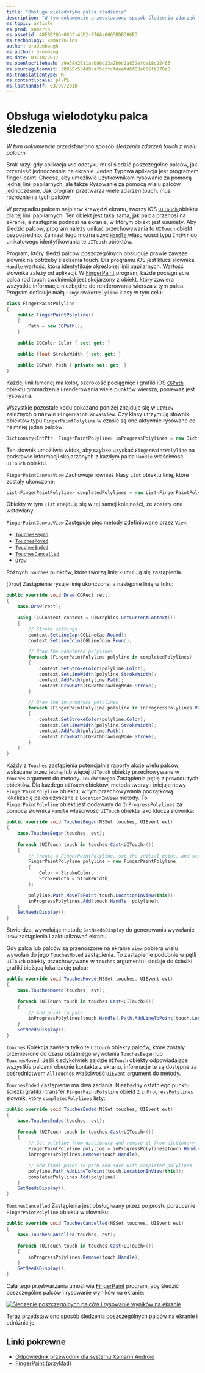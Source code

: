 ```yaml
---
title: "Obsługa wielodotyku palca śledzenia"
description: "W tym dokumencie przedstawiono sposób śledzenia zdarzeń touch z wielu palcami"
ms.topic: article
ms.prod: xamarin
ms.assetid: 48E8B20D-0833-43D2-976A-0605DDB386E3
ms.technology: xamarin-ios
author: bradumbaugh
ms.author: brumbaug
ms.date: 03/18/2017
ms.openlocfilehash: a9e3842611aab86d23a2b0c2a832efce18c22465
ms.sourcegitcommit: 30055c534d9caf5dffcfdeafd6f08e666fb870a8
ms.translationtype: MT
ms.contentlocale: pl-PL
ms.lasthandoff: 03/09/2018
---
```

# <a name="multi-touch-finger-tracking"></a>Obsługa wielodotyku palca śledzenia

_W tym dokumencie przedstawiono sposób śledzenia zdarzeń touch z wielu palcami_

Brak razy, gdy aplikacja wielodotyku musi śledzić poszczególne palców, jak przenieść jednocześnie na ekranie. Jeden Typowa aplikacja jest programem finger-paint. Chcesz, aby umożliwić użytkownikom rysowanie za pomocą jednej linii papilarnych, ale także Rysowanie za pomocą wielu palców jednocześnie. Jak program przetwarza wiele zdarzeń touch, musi rozróżnienia tych palców.

W przypadku palcem najpierw krawędzi ekranu, tworzy iOS [ `UITouch` ](https://developer.xamarin.com/api/type/UIKit.UITouch/) obiektu dla tej linii papilarnych. Ten obiekt jest taka sama, jak palca przenosi na ekranie, a następnie podnosi na ekranie, w którym obiekt jest usunięty. Aby śledzić palców, program należy unikać przechowywania to `UITouch` obiekt bezpośrednio. Zamiast tego można użyć [ `Handle` ](https://developer.xamarin.com/api/property/Foundation.NSObject.Handle/) właściwości typu `IntPtr` do unikatowego identyfikowania te `UITouch` obiektów.

Program, który śledzi palców poszczególnych obsługuje prawie zawsze słownik na potrzeby śledzenia touch. Dla programu iOS jest klucz słownika `Handle` wartość, która identyfikuje określonej linii papilarnych. Wartość słownika zależy od aplikacji. W [FingerPaint](https://developer.xamarin.com/samples/monotouch/ApplicationFundamentals/FingerPaint) program, każde pociągnięcie palca (od touch zwolnienia) jest skojarzony z obiekt, który zawiera wszystkie informacje niezbędne do renderowania wiersza z tym palca. Program definiuje małą `FingerPaintPolyline` klasy w tym celu:

```csharp
class FingerPaintPolyline
{
    public FingerPaintPolyline()
    {
        Path = new CGPath();
    }

    public CGColor Color { set; get; }

    public float StrokeWidth { set; get; }

    public CGPath Path { private set; get; }
}
```

Każdej linii łamanej ma kolor, szerokość pociągnięć i grafiki iOS [ `CGPath` ](https://developer.xamarin.com/api/type/CoreGraphics.CGPath/) obiektu gromadzenia i renderowania wiele punktów wiersza, ponieważ jest rysowana.


Wszystkie pozostałe kodu pokazano poniżej znajduje się w `UIView` zależnych o nazwie `FingerPaintCanvasView`. Czy klasy utrzymują słownik obiektów typu `FingerPaintPolyline` w czasie są one aktywnie rysowane co najmniej jeden palców:

```csharp
Dictionary<IntPtr, FingerPaintPolyline> inProgressPolylines = new Dictionary<IntPtr, FingerPaintPolyline>();
```

Ten słownik umożliwia widok, aby szybko uzyskać `FingerPaintPolyline` na podstawie informacji skojarzonych z każdym palca `Handle` właściwość `UITouch` obiektu.

`FingerPaintCanvasView` Zachowuje również klasy `List` obiektu linię, które zostały ukończone:

```csharp
List<FingerPaintPolyline> completedPolylines = new List<FingerPaintPolyline>();
```

Obiekty w tym `List` znajdują się w tej samej kolejności, że zostały one wstawiany.

`FingerPaintCanvasView` Zastępuje pięć metody zdefiniowane przez `View`:

- [`TouchesBegan`](https://developer.xamarin.com/api/member/UIKit.UIResponder.TouchesBegan/p/Foundation.NSSet/UIKit.UIEvent/)
- [`TouchesMoved`](https://developer.xamarin.com/api/member/UIKit.UIResponder.TouchesMoved/p/Foundation.NSSet/UIKit.UIEvent/)
- [`TouchesEnded`](https://developer.xamarin.com/api/member/UIKit.UIResponder.TouchesEnded/p/Foundation.NSSet/UIKit.UIEvent/)
- [`TouchesCancelled`](https://developer.xamarin.com/api/member/UIKit.UIResponder.TouchesCancelled/p/Foundation.NSSet/UIKit.UIEvent/)
- [`Draw`](https://developer.xamarin.com/api/member/UIKit.UIView.Draw/p/CoreGraphics.CGRect/)

Różnych `Touches` punktów, które tworzą linię kumulują się zastąpienia.

[`Draw`] Zastąpienie rysuje linię ukończone, a następnie linię w toku:

```csharp
public override void Draw(CGRect rect)
{
    base.Draw(rect);

    using (CGContext context = UIGraphics.GetCurrentContext())
    {
        // Stroke settings
        context.SetLineCap(CGLineCap.Round);
        context.SetLineJoin(CGLineJoin.Round);

        // Draw the completed polylines
        foreach (FingerPaintPolyline polyline in completedPolylines)
        {
            context.SetStrokeColor(polyline.Color);
            context.SetLineWidth(polyline.StrokeWidth);
            context.AddPath(polyline.Path);
            context.DrawPath(CGPathDrawingMode.Stroke);
        }

        // Draw the in-progress polylines
        foreach (FingerPaintPolyline polyline in inProgressPolylines.Values)
        {
            context.SetStrokeColor(polyline.Color);
            context.SetLineWidth(polyline.StrokeWidth);
            context.AddPath(polyline.Path);
            context.DrawPath(CGPathDrawingMode.Stroke);
        }
    }
}
```

Każdy z `Touches` zastąpienia potencjalnie raporty akcje wielu palców, wskazane przez jedną lub więcej `UITouch` obiekty przechowywane w `touches` argument do metody. `TouchesBegan` Zastąpienia pętlę z powodu tych obiektów. Dla każdego `UITouch` obiektów, metoda tworzy i inicjuje nowy `FingerPaintPolyline` obiektu, w tym przechowywania początkową lokalizację palca uzyskane z `LocationInView` metody. To `FingerPaintPolyline` obiekt jest dodawany do `InProgressPolylines` za pomocą słownika `Handle` właściwość `UITouch` obiektu jako klucza słownika:

```csharp
public override void TouchesBegan(NSSet touches, UIEvent evt)
{
    base.TouchesBegan(touches, evt);

    foreach (UITouch touch in touches.Cast<UITouch>())
    {
        // Create a FingerPaintPolyline, set the initial point, and store it
        FingerPaintPolyline polyline = new FingerPaintPolyline
        {
            Color = StrokeColor,
            StrokeWidth = StrokeWidth,
        };

        polyline.Path.MoveToPoint(touch.LocationInView(this));
        inProgressPolylines.Add(touch.Handle, polyline);
    }
    SetNeedsDisplay();
}
```

Stwierdza, wywołując metodę `SetNeedsDisplay` do generowania wywołanie `Draw` zastąpienia i zaktualizować ekranu.

Gdy palca lub palców są przenoszone na ekranie `View` pobiera wielu wywołań do jego `TouchesMoved` zastąpienia. To zastąpienie podobnie w pętli `UITouch` obiekty przechowywane w `touches` argumentu i dodaje do ścieżki grafiki bieżącą lokalizację palca:

```csharp
public override void TouchesMoved(NSSet touches, UIEvent evt)
{
    base.TouchesMoved(touches, evt);

    foreach (UITouch touch in touches.Cast<UITouch>())
    {
        // Add point to path
        inProgressPolylines[touch.Handle].Path.AddLineToPoint(touch.LocationInView(this));
    }
    SetNeedsDisplay();
}
```

`touches` Kolekcja zawiera tylko te `UITouch` obiekty palców, które zostały przeniesione od czasu ostatniego wywołania `TouchesBegan` lub `TouchesMoved`. Jeśli kiedykolwiek zajdzie `UITouch` obiekty odpowiadające *wszystkie* palcami obecnie kontaktu z ekranu, informacje te są dostępne za pośrednictwem `AllTouches` właściwość `UIEvent` argument do metody.

`TouchesEnded` Zastąpienie ma dwa zadania. Niezbędny ostatniego punktu ścieżki grafiki i transfer `FingerPaintPolyline` obiekt z `inProgressPolylines` słownik, który `completedPolylines` listy:

```csharp
public override void TouchesEnded(NSSet touches, UIEvent evt)
{
    base.TouchesEnded(touches, evt);

    foreach (UITouch touch in touches.Cast<UITouch>())
    {
        // Get polyline from dictionary and remove it from dictionary
        FingerPaintPolyline polyline = inProgressPolylines[touch.Handle];
        inProgressPolylines.Remove(touch.Handle);

        // Add final point to path and save with completed polylines
        polyline.Path.AddLineToPoint(touch.LocationInView(this));
        completedPolylines.Add(polyline);
    }
    SetNeedsDisplay();
}
```

`TouchesCancelled` Zastąpienia jest obsługiwany przez po prostu porzucanie `FingerPaintPolyline` obiektu w słowniku:

```csharp
public override void TouchesCancelled(NSSet touches, UIEvent evt)
{
    base.TouchesCancelled(touches, evt);

    foreach (UITouch touch in touches.Cast<UITouch>())
    {
        inProgressPolylines.Remove(touch.Handle);
    }
    SetNeedsDisplay();
}
```

Cała tego przetwarzania umożliwia [FingerPaint](https://developer.xamarin.com/samples/monotouch/ApplicationFundamentals/FingerPaint) program, aby śledzić poszczególne palców i rysowanie wyników na ekranie:

[![](touch-tracking-images/image01.png "Śledzenie poszczególnych palców i rysowanie wyników na ekranie")](touch-tracking-images/image01.png#lightbox)

Teraz przedstawiono sposób śledzenia poszczególnych palców na ekranie i odróżnić je.



## <a name="related-links"></a>Linki pokrewne

- [Odpowiednik przewodnik dla systemu Xamarin Android](~/android/app-fundamentals/touch/touch-tracking.md)
- [FingerPaint (przykład)](https://developer.xamarin.com/samples/monotouch/ApplicationFundamentals/FingerPaint)
